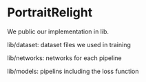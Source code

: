 # PortraitRelight

We public our implementation in lib. 

lib/dataset: dataset files we used in training

lib/networks: networks for each pipeline

lib/models: pipelins including the loss function
